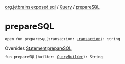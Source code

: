[org.jetbrains.exposed.sql](../index.md) / [Query](index.md) / [prepareSQL](.)

# prepareSQL

`open fun prepareSQL(transaction: `[`Transaction`](../-transaction/index.md)`): String`

Overrides [Statement.prepareSQL](../../org.jetbrains.exposed.sql.statements/-statement/prepare-s-q-l.md)


`fun prepareSQL(builder: `[`QueryBuilder`](../-query-builder/index.md)`): String`